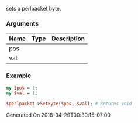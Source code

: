 sets a perlpacket byte.
### Arguments
**Name**|**Type**|**Description**
:---|:---|:---
pos||
val||

### Example

```perl
my $pos = 1;
my $val = 1;

$perlpacket->SetByte($pos, $val); # Returns void
```


Generated On 2018-04-29T00:30:15-07:00